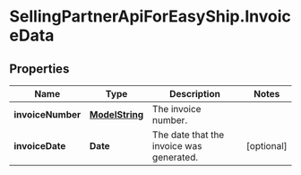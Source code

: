 # SellingPartnerApiForEasyShip.InvoiceData

## Properties
Name | Type | Description | Notes
------------ | ------------- | ------------- | -------------
**invoiceNumber** | [**ModelString**](ModelString.md) | The invoice number. | 
**invoiceDate** | **Date** | The date that the invoice was generated. | [optional] 


